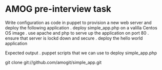 AMOG pre-interview task
=======================
Write configuration as code in puppet to provision a new web server and deploy the following application
. deploy simple_app.php on a valilla Centos OS image
. use apache and php to serve up the application on port 80
. ensure that server is lockd down and secure
. deploy the hello world application

Expected output
. puppet scripts that we can use to deploy simple_app.php

git clone git://github.com/amogit/simple_app.git

